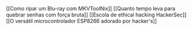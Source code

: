 [[Como ripar um Blu-ray com MKVToolNix]]
[[Quanto tempo leva para quebrar senhas com força bruta]]
[[Escola de ethical hacking HackerSec]]
[[O versátil microcontrolador ESP8266 adorado por hacker's]]
